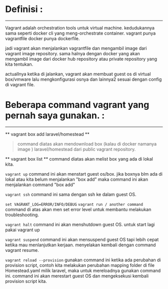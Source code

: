 # Definisi : 
--------------------------------------------

Vagrant adalah orchestration tools untuk virtual machine. kedudukannya sama seperti docker cli yang meng-orchestrate container. vagrant punya vagrantfile docker punya dockerfile.

jadi vagrant akan menjalankan vagrantfile dan mengambil image dari vagrant image repository. sama halnya dengan docker yang akan mengambil image dari docker hub repository atau private repository yang kita tentukan.

actuallnya ketika di jalankan, vagrant akan membuat guest os di virtual box/vmware lalu mengkonfigurasi osnya dan lainnya2 sesuai dengan config di vagrant file.

# Beberapa command vagrant yang pernah saya gunakan. : 
--------------------------------------------

** vagrant box add laravel/homestead ** 
>command diatas akan mendownload box (kalau di docker namanya image ) laravel/homestead dari public vagrant repository.

** vagrant box list **
command diatas akan melist box yang ada di lokal kita. 

`vagrant up`
command ini akan menstart guest os/box. jika boxnya blm ada di lokal atau kita belum menjalankan "box add" maka command ini akan menjalankan command "box add"

`vagrant ssh`
command ini sama dengan ssh ke dalam guest OS.

`set VAGRANT_LOG=ERROR/INFO/DEBUG`
`vagrant run / another command`
command di atas akan men set error level untuk membantu melakukan troubleshooting.

`vagrant halt`
command ini akan menshutdown guest OS. untuk start lagi pakai vagrant up

`vagrant suspend`
command ini akan mensuspend guest OS tapi lebih cepat ketika mau menlanjutkan kerjaan. menyelakan kembali dengan command vagrant resume.

`vagrant reload --provision`
gunakan command ini ketika ada perubahan di provision script, contoh kita melakukan perubahan mapping folder di file Homestead.yaml milik laravel, maka untuk mereloadnya gunakan command ini. command ini akan merestart guest OS dan mengeksekusi kembali provision script kita.